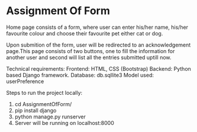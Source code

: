 # Assignment Of Form
Home page consists of a form, where user can enter his/her name, his/her favourite colour and choose their favourite pet either cat or dog.

Upon submition of the form, user will be redirected to an acknowledgement page.This page consists of two buttons, one  to fill the information for another user and second will list all the entries submitted uptill now.

Technical requirements:
Frontend: HTML, CSS (Bootstrap)
Backend: Python based Django framework.
Database: db.sqllite3
Model used: userPreference

Steps to run the project locally:
1. cd AssignmentOfForm/
2. pip install django
3. python manage.py runserver
4. Server will be running on localhost:8000

